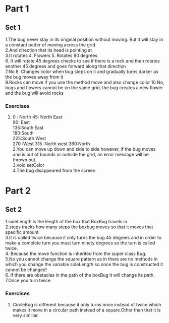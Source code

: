 # Part 1

## Set 1
1.The bug never stay in its original position without moving. But it will stay in a constant patter of moving across the grid.  
2.And direction that its head is pointing at  
3.It rotates
4. Flowers
5. Rotates 90 degrees  
6. It will rotate 45 degrees checks to see if there is a rock and then rotates another 45 degrees and goes forward along that direction  
7.No
8. Changes color when bug steps on it and gradually turns darker as the bug moves away from it  
9.Rocks can move if you use the method move and also change color
10.No, bugs and flowers cannot be on the same grid, the bug creates a new flower and the bug will avoid rocks  

### Exercises   
1. 0 : North
   45: North East  
   90: East  
   135:South East  
   180:South  
   225:South West  
   270 :West
   315 :North west
   360:North  
2.You can move up down and side to side however, if the bug moves and is out of bounds or outside the grid, an error message will be thrown out.  
3.void setColor  
4.The bug disappeared from the screen    

# Part 2

## Set 2  

1.sideLength is the length of the box that BoxBug travels in  
2.steps tracks how many steps the boxbug moves so that it moves that specific amount  
3.It is called twice because it only turns the bug 45 degrees and in order to make a complete turn you must turn ninety degrees so the turn is called twice.  
4. Because the move function is inherited from the super class Bug.  
5.No you cannot change the square pattern as in there are no methods in which you change the variable sideLength so once the bug is constructed it cannot be changed!  
6. If there are obstacles in the path of the boxBug it will change its path.  
7.Once you turn twice.  

### Exercises  
1.  CircleBug is different because it only turns once instead of twice which makes it move in a circular path instead of a square.Other than that it is very similiar.  


